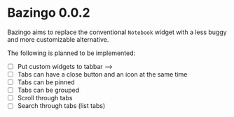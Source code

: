 # Bazingo 0.0.2

Bazingo aims to replace the conventional `Notebook` widget with a less buggy and more customizable alternative.

The following is planned to be implemented:
- [ ] Put custom widgets to tabbar -->
- [ ] Tabs can have a close button and an icon at the same time
- [ ] Tabs can be pinned
- [ ] Tabs can be grouped
- [ ] Scroll through tabs 
- [ ] Search through tabs (list tabs)